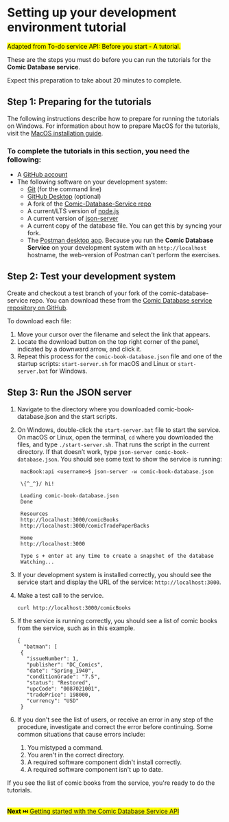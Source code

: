 # Setting up your development environment tutorial
<mark>Adapted from To-do service API: Before you start - A tutorial. </mark>

These are the steps you must do before you can run
the tutorials for the **Comic Database service**.

Expect this preparation to take about 20 minutes to complete.

## Step 1: Preparing for the tutorials

The following instructions describe how to prepare for running the tutorials on Windows.
For information about how to prepare MacOS for the tutorials, visit the [MacOS installation guide](macos-installation).

### To complete the tutorials in this section, you need the following:

* A [GitHub account](https://github.com)
* The following software on your development system:
    * [Git](https://docs.github.com/en/get-started/quickstart/set-up-git) (for the command line)
    * [GitHub Desktop](https://desktop.github.com) (optional)
    * A fork of the [Comic-Database-Service repo](https://github.com/KusumaKrish15/Comic-Database-Service)
    * A current/LTS version of [node.js](https://nodejs.org/en/)
    * A current version of [json-server](https://www.npmjs.com/package/json-server)
    * A current copy of the database file. You can get this by syncing your fork.
    * The [Postman desktop app](https://www.postman.com/downloads/). Because you run the **Comic Database Service** on your development system with an `http://localhost` hostname, the web-version of Postman can't perform the exercises.

## Step 2: Test your development system

Create and checkout a test branch of your fork of the comic-database-service repo. You can download these from the [Comic Database service repository on GitHub](https://github.com/KusumaKrish15/Comic-Database-Service/tree/main/api).

To download each file:
1. Move your cursor over the filename and select the link that appears.
2. Locate the download button on the top right corner of the panel, indicated by a downward arrow, and click it.
3. Repeat this process for the `comic-book-database.json` file and one of the startup scripts: `start-server.sh` for macOS and Linux or `start-server.bat` for Windows.

## Step 3: Run the JSON server

1. Navigate to the directory where you downloaded comic-book-database.json and the start scripts.
2. On Windows, double-click the `start-server.bat` file to start the service. On macOS or Linux, open the terminal, `cd` <directory name> where you downloaded the files, and type `./start-server.sh`. That runs the script in the current directory. If that doesn’t work, type `json-server comic-book-database.json`. You should see some text to show the service is running:

    ```
     macBook:api <username>$ json-server -w comic-book-database.json

     \{^_^}/ hi!

     Loading comic-book-database.json
     Done

     Resources
     http://localhost:3000/comicBooks
     http://localhost:3000/comicTradePaperBacks

     Home
     http://localhost:3000

     Type s + enter at any time to create a snapshot of the database
     Watching...
    ```

3. If your development system is installed correctly, you should see the service start and display the URL of the service: `http://localhost:3000`.

2. Make a test call to the service.

    ```
    curl http://localhost:3000/comicBooks
    ```

3. If the service is running correctly, you should see a list of comic books from the service, such as in this example.

   ```
   {
     "batman": [
    {
      "issueNumber": 1,
      "publisher": "DC_Comics",
      "date": "Spring_1940",
      "conditionGrade": "7.5",
      "status": "Restored",
      "upcCode": "0087021001",
      "tradePrice": 198000,
      "currency": "USD"
    }
   ```

4. If you don't see the list of users, or receive an error in any step of the procedure, investigate and correct the error before continuing. Some common situations that cause errors include:

   1. You mistyped a command.
   2. You aren't in the correct directory.
   3. A required software component didn't install correctly.
   4. A required software component isn't up to date.

If you see the list of comic books from the service, you're ready to do the tutorials.
<br>
<br>

<mark>**Next** ⏭️ [Getting started with the Comic Database Service API](../tutorials/Getting_started.md)</mark>

